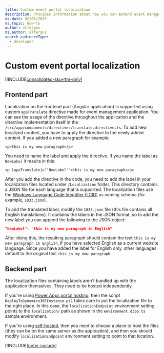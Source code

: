 ```yaml
---
title: Custom event portal localization
description: Provides information about how you can extend event management web application functionality.
ms.date: 02/06/2019
ms.topic: how-to
author: alfergus
ms.author: alfergus
search.audienceType: 
  - developer
---
```


# Custom event portal localization

[!INCLUDE[consolidated-sku-rtm-only](.././includes/consolidated-sku-rtm-only.md)]

## Frontend part

Localization on the frontend part (Angular application) is supported using custom `appTranslate` directive made for event management application. You can see the usage of the directive throughout the application and the directive implementation itself in the `/src/app/components/directives/translate.directive.ts`. To add new localized content, you have to apply the directive to the newly added content. If you added a new paragraph for example:

`<p>this is my new paragraph</p>`

You need to name the label and apply the directive. If you name the label as `NewLabel` it results in this:

`<p [appTranslate]="'NewLabel'">this is my new paragraph</p>`

After you add the directive in the code, you need to add the label in your localization files located under `/Localization` folder. This directory contains a JSON file for each language that is supported. The localization files use the [Windows Language Code Identifier (LCID)](/openspecs/windows_protocols/ms-lcid/70feba9f-294e-491e-b6eb-56532684c37f) as naming schema (for example, `1033.json`). 

To add the translated label, modify the `1033.json` file (this file contains all English translations). It contains the labels in the JSON format, so to add the new label you can append the following to the JSON object:

```JSON
"NewLabel": "this is my new paragraph in English"
```

After doing this, the resulting paragraph should contain the text `this is my new paragraph in English`, if you have selected English as a current website language. Since you have added the label for English only, other languages default to the original text `this is my new paragraph`.

## Backend part

The localization files containing labels aren't bundled up with the application themselves. They need to be hosted independently. 

If you're using [Power Apps portal hosting](portal-hosted.md), then the script `DeployToDynamics365Instance.ps1` takes care to put the localization file to the right place. In this case, the `localizationEndpoint` environment setting points to the `localization/` path as shown in the `environment.d365.ts` sample environment.

If you're using [self-hosted](self-hosted.md), then you need to choose a place to host the files (they can be on the same server as the application), and then you should modify `localizationEndpoint` environment setting to point to that location.

[!INCLUDE[footer-include](.././includes/footer-banner.md)]
